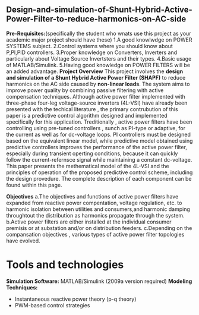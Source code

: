 ## Design-and-simulation-of-Shunt-Hybrid-Active-Power-Filter-to-reduce-harmonics-on-AC-side
**Pre-Requisites:**(specifically the student who wnats use this project as your academic major project should have these)
  1.A good knowlwdge on POWER SYSTEMS subject.
  2.Control systems where you should know about P,PI,PID controllers.
  3.Proper knowledge on Converters, Inverters and particularly about Voltage Source Invertsters and their types.
  4.Basic usage of MATLAB/Simulink.
  5.Having good knowledge on POWER FILTERS will be an added advantage.
**Project Overview**
  This project involves the **design and simulation of a Shunt Hybrid Active Power Filter (SHAPF)** to reduce harmonics on the AC side caused by **non-linear loads**. The system aims to improve power quality by combining passive filtering with active compensation techniques.
  Although active power filter implemented with three-phase four-leg voltage-source inverters (4L-VSI) have already been presented with the techical literature , the primary contrubution of this paper is a predictive control algorithm designed and implemented specifically for this application. Treditionally , active power filters have been controlling using pre-tuned controllers , sunch as PI-type or adaptive, for the current as well as for dc-voltage loops.
    PI controllers must be designed based on the equivalent linear model, while predictive model obtained using predictive controllers improves the performance of the active power filter, especially during transient operting conditions, because it can quickly follow the current-refernsce signal while maintaining a constant dc-voltage.
    This paper presents the methematical model of the 4L-VSI and the principles of operation of the proposed predictive control scheme, including the design provedure. The complete description of each component can be found within this page.

**Objectives**
  a.The objectives and functions of active power filters have expanded from reactive power compentation, voltage regulation, etc. to harmonic isolation between utilities and consumers,and harmonic damping throughtout the distribution as harmonics propagate through the system.
  b.Active power filters are either installed at the individual consumer premisis or at substation and/or on distribution feeders.
  c.Depending on the compansation objectives , various types of active power filter topologies have evolved. 
# Tools and technologies
**Simulation Software:**   MATLAB/Simulink (2009a version required)
**Modeling Techniques:** 
  - Instantaneous reactive power theory (p-q theory)
  - PWM-based control strategies
